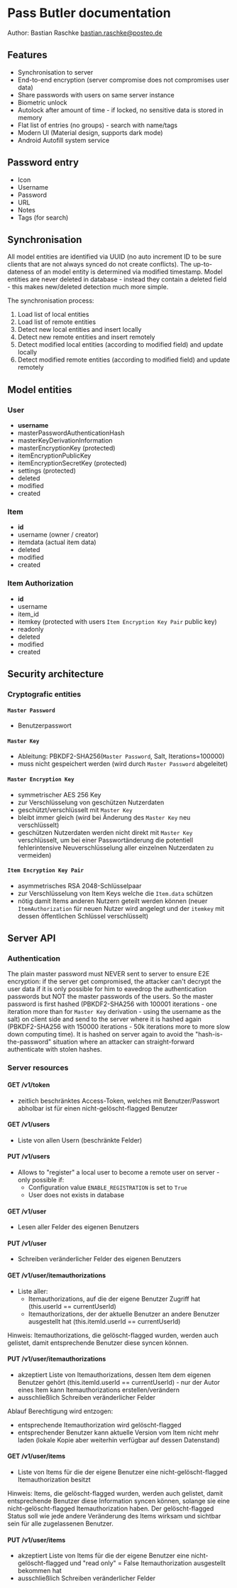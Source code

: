 # Pass Butler documentation

Author: Bastian Raschke <bastian.raschke@posteo.de>

## Features

- Synchronisation to server
- End-to-end encryption (server compromise does not compromises user data)
- Share passwords with users on same server instance
- Biometric unlock
- Autolock after amount of time - if locked, no sensitive data is stored in memory
- Flat list of entries (no groups) - search with name/tags
- Modern UI (Material design, supports dark mode)
- Android Autofill system service

## Password entry

- Icon
- Username
- Password
- URL
- Notes
- Tags (for search)

## Synchronisation

All model entities are identified via UUID (no auto increment ID to be sure clients that are not always synced do not create conflicts). The up-to-dateness of an model entity is determined via modified timestamp. Model entities are never deleted in database - instead they contain a deleted field - this makes new/deleted detection much more simple.

The synchronisation process:

1) Load list of local entities
2) Load list of remote entities
3) Detect new local entities and insert locally
4) Detect new remote entities and insert remotely
5) Detect modified local entities (according to modified field) and update locally
6) Detect modified remote entities (according to modified field) and update remotely

## Model entities

### User

- **username**
- masterPasswordAuthenticationHash
- masterKeyDerivationInformation
- masterEncryptionKey (protected)
- itemEncryptionPublicKey
- itemEncryptionSecretKey (protected)
- settings (protected)
- deleted
- modified
- created

### Item

- **id**
- username (owner / creator)
- itemdata (actual item data)
- deleted
- modified
- created

### Item Authorization

- **id**
- username
- item_id
- itemkey (protected with users `Item Encryption Key Pair` public key)
- readonly
- deleted
- modified
- created

## Security architecture

### Cryptografic entities

#### `Master Password`

- Benutzerpasswort

#### `Master Key`

- Ableitung: PBKDF2-SHA256(`Master Password`, Salt, Iterations=100000)
- muss nicht gespeichert werden (wird durch `Master Password` abgeleitet)

#### `Master Encryption Key`

- symmetrischer AES 256 Key
- zur Verschlüsselung von geschützen Nutzerdaten
- geschützt/verschlüsselt mit `Master Key`
- bleibt immer gleich (wird bei Änderung des `Master Key` neu verschlüsselt)
- geschützen Nutzerdaten werden nicht direkt mit `Master Key` verschlüsselt, um bei einer Passwortänderung die potentiell fehlerintensive Neuverschlüsselung aller einzelnen Nutzerdaten zu vermeiden)

#### `Item Encryption Key Pair`

- asymmetrisches RSA 2048-Schlüsselpaar
- zur Verschlüsselung von Item Keys welche die `Item.data` schützen
- nötig damit Items anderen Nutzern geteilt werden können (neuer `ItemAuthorization` für neuen Nutzer wird angelegt und der `itemkey` mit dessen öffentlichen Schlüssel verschlüsselt)

## Server API

### Authentication

The plain master password must NEVER sent to server to ensure E2E encryption: if the server get compromised, the attacker can't decrypt the user data if it is only possible for him to eavedrop the authentication passwords but NOT the master passwords of the users. So the master password is first hashed (PBKDF2-SHA256 with 100001 iterations - one iteration more than for `Master Key` derivation - using the username as the salt) on client side and send to the server where it is hashed again (PBKDF2-SHA256 with 150000 iterations - 50k iterations more to more slow down computing time). It is hashed on server again to avoid the "hash-is-the-password" situation where an attacker can straight-forward authenticate with stolen hashes.

### Server resources

#### GET /v1/token

- zeitlich beschränktes Access-Token, welches mit Benutzer/Passwort abholbar ist für einen nicht-gelöscht-flagged Benutzer

#### GET /v1/users

- Liste von allen Usern (beschränkte Felder)

#### PUT /v1/users

- Allows to "register" a local user to become a remote user on server - only possible if:
  - Configuration value `ENABLE_REGISTRATION` is set to `True`
  - User does not exists in database

#### GET /v1/user

- Lesen aller Felder des eigenen Benutzers

#### PUT /v1/user

- Schreiben veränderlicher Felder des eigenen Benutzers

#### GET /v1/user/itemauthorizations

- Liste aller:
  - Itemauthorizations, auf die der eigene Benutzer Zugriff hat (this.userId == currentUserId) 
  - Itemauthorizations, der der aktuelle Benutzer an andere Benutzer ausgestellt hat (this.itemId.userId == currentUserId)

Hinweis: Itemauthorizations, die gelöscht-flagged wurden, werden auch gelistet, damit entsprechende Benutzer diese syncen können.

#### PUT /v1/user/itemauthorizations

- akzeptiert Liste von Itemauthorizations, dessen Item dem eigenen Benutzer gehört (this.itemId.userId == currentUserId) - nur der Autor eines Item kann Itemauthorizations erstellen/verändern
- ausschließlich Schreiben veränderlicher Felder

Ablauf Berechtigung wird entzogen:
- entsprechende Itemauthorization wird gelöscht-flagged
- entsprechender Benutzer kann aktuelle Version vom Item nicht mehr laden (lokale Kopie aber weiterhin verfügbar auf dessen Datenstand)

#### GET /v1/user/items

- Liste von Items für die der eigene Benutzer eine nicht-gelöscht-flagged Itemauthorization besitzt

Hinweis: Items, die gelöscht-flagged wurden, werden auch gelistet, damit entsprechende Benutzer diese Information syncen können, solange sie eine nicht-gelöscht-flagged Itemauthorization haben. Der gelöscht-flagged Status soll wie jede andere Veränderung des Items wirksam und sichtbar sein für alle zugelassenen Benutzer. 

#### PUT /v1/user/items

- akzeptiert Liste von Items für die der eigene Benutzer eine nicht-gelöscht-flagged und "read only" = False Itemauthorization ausgestellt bekommen hat
- ausschließlich Schreiben veränderlicher Felder
